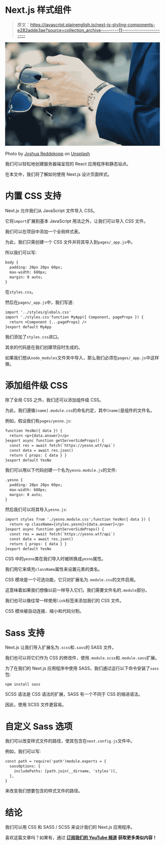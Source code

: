 # Next.js 样式组件

> 原文：<https://javascript.plainenglish.io/next-js-styling-components-e282adde3ae?source=collection_archive---------11----------------------->

![](img/c6ecbeb270e1957af3e78b4e7b82dfda.png)

Photo by [Joshua Reddekopp](https://unsplash.com/@joshuaryanphoto?utm_source=medium&utm_medium=referral) on [Unsplash](https://unsplash.com?utm_source=medium&utm_medium=referral)

我们可以轻松地创建服务器端呈现的 React 应用程序和静态站点。

在本文中，我们将了解如何使用 Next.js 设计页面样式。

# 内置 CSS 支持

Next.js 允许我们从 JavaScript 文件导入 CSS。

它将`import`扩展到基本 JavaScript 用法之外，让我们可以导入 CSS 文件。

我们可以在项目中添加一个全局样式表。

为此，我们只需创建一个 CSS 文件并将其导入到`pages/_app.js`中。

所以我们可以写:

```
body {
  padding: 20px 20px 60px;
  max-width: 680px;
  margin: 0 auto;
}
```

在`styles.css`。

然后在`pages/_app.js`中，我们写道:

```
import '../styles/globals.css'
import './styles.css'function MyApp({ Component, pageProps }) {
  return <Component {...pageProps} />
}export default MyApp
```

我们添加了`styles.css`进口。

其余的代码是在我们创建项目时生成的。

如果我们想从`node_modules`文件夹中导入，那么我们必须在`pages/_app.js`中这样做。

# 添加组件级 CSS

除了全局 CSS 之外，我们还可以添加组件级 CSS。

为此，我们遵循`[name].module.css`的命名约定，其中`[name]`是组件的文件名。

例如，假设我们有`pages/yesno.js`:

```
function YesNo({ data }) {
  return <p>{data.answer}</p>
}export async function getServerSideProps() {
  const res = await fetch(`https://yesno.wtf/api`)
  const data = await res.json()
  return { props: { data } }
}export default YesNo
```

我们可以用以下代码创建一个名为`yesno.module.js`的文件:

```
.yesno {
  padding: 20px 20px 60px;
  max-width: 680px;
  margin: 0 auto;
}
```

然后我们可以将其导入`yesno.js`:

```
import styles from './yesno.module.css';function YesNo({ data }) {
  return <p className={styles.yesno}>{data.answer}</p>
}export async function getServerSideProps() {
  const res = await fetch(`https://yesno.wtf/api`)
  const data = await res.json()
  return { props: { data } }
}export default YesNo
```

CSS 中的`yesno`类在我们导入时被转换成`yesno`属性。

我们用它来填充`className`属性来设置元素的类名。

CSS 模块是一个可选功能，它只对扩展名为`.module.css`的文件启用。

这意味着如果我们想像以前一样导入它们，我们需要文件名的`.module`部分。

我们也可以像往常一样使用`link`标签来添加我们的 CSS 文件。

CSS 模块被自动连接、缩小和代码分割。

# Sass 支持

Next.js 让我们导入扩展名为`.scss`和`.sass`的 SASS 文件。

我们也可以将它们作为 CSS 的修改件，使用`.module.scss`和`.module.sass`扩展。

为了在我们的 Next.js 应用程序中使用 SASS，我们通过运行以下命令安装了`sass`包:

```
npm install sass
```

SCSS 语法是 CSS 语法的扩展，SASS 有一个不同于 CSS 的缩进语法。

因此，使用 SCSS 文件更容易。

# 自定义 Sass 选项

我们可以改变样式文件的路径，使其包含在`next.config.js`文件中。

例如，我们可以写:

```
const path = require('path')module.exports = {
  sassOptions: {
    includePaths: [path.join(__dirname, 'styles')],
  },
}
```

来改变我们想要包含的样式文件的路径。

# 结论

我们可以用 CSS 和 SASS / SCSS 来设计我们的 Next.js 应用程序。

喜欢这篇文章吗？如果有，通过 [**订阅我们的 YouTube 频道**](https://www.youtube.com/channel/UCtipWUghju290NWcn8jhyAw?sub_confirmation=true) **获取更多类似内容！**
